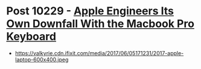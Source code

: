 # Post 10229 - [Apple Engineers Its Own Downfall With the Macbook Pro Keyboard](https://www.ifixit.com/News/10229/macbook-pro-keyboard)

- https://valkyrie.cdn.ifixit.com/media/2017/06/05171231/2017-apple-laptop-600x400.jpeg
